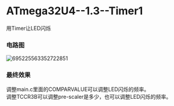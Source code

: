 # ATmega32U4--1.3--Timer1
用Timer让LED闪烁

###  电路图  
![695225563352722851](https://github.com/wenxiwei00/ATmega32U4--1.3--Timer1/assets/114196821/f268a2e4-6617-4b3b-a9a9-4712167b561e)

###  最终效果  
调整main.c里面的COMPARVALUE可以调整LED闪烁的频率。  
调整TCCR3B可以调整pre-scaler是多少，也可以调整LED闪烁的频率。

